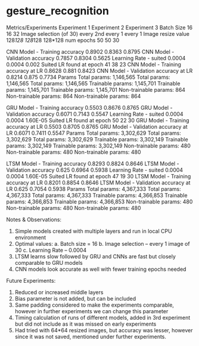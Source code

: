 # gesture_recognition
Metrics/Experiments	Experiment 1	Experiment 2	Experiment 3
Batch Size	16	16	32
Image selection (of 30)	every 2nd	every 1	every 1
Image resize value	128*128	128*128	128*128
num epochs	50	50	30
			
CNN Model - Training accuracy	0.8902	0.8363	0.8795
CNN Model - Validation accuracy	0.7857	0.8304	0.5625
Learning Rate - suited	0.0004	0.0004	0.002
Suited LR found at epoch	41	38	23
CNN Model - Training accuracy at LR 	0.8628	0.881	0.8423
CNN Model - Validation accuracy at LR 	0.8214	0.875	0.7734
Params	Total params: 1,146,565	Total params: 1,146,565	Total params: 1,146,565
	Trainable params: 1,145,701	Trainable params: 1,145,701	Trainable params: 1,145,701
	Non-trainable params: 864	Non-trainable params: 864	Non-trainable params: 864
			
GRU Model - Training accuracy	0.5503	0.8676	0.8765
GRU Model - Validation accuracy	0.6071	0.7143	0.5547
Learning Rate - suited	0.0004	0.0004	1.60E-05
Suited LR found at epoch	50	22	30
GRU Model - Training accuracy at LR 	0.5503	0.8705	0.8765
GRU Model - Validation accuracy at LR 	0.6071	0.7411	0.5547
Params	Total params: 3,302,629	Total params: 3,302,629	Total params: 3,302,629
	Trainable params: 3,302,149	Trainable params: 3,302,149	Trainable params: 3,302,149
	Non-trainable params: 480	Non-trainable params: 480	Non-trainable params: 480
			
LTSM Model - Training accuracy	0.8293	0.8824	0.8646
LTSM Model - Validation accuracy	0.625	0.6964	0.5938
Learning Rate - suited	0.0004	0.0004	1.60E-05
Suited LR found at epoch	47	19	30
LTSM Model - Training accuracy at LR 	0.8201	0.8854	0.8646
LTSM Model - Validation accuracy at LR 	0.625	0.7054	0.5938
Params	Total params: 4,367,333	Total params: 4,367,333	Total params: 4,367,333
	Trainable params: 4,366,853	Trainable params: 4,366,853	Trainable params: 4,366,853
	Non-trainable params: 480	Non-trainable params: 480	Non-trainable params: 480

Notes & Observations:
1)	Simple models created with multiple layers and run in local CPU environment
2)	Optimal values:
a.	Batch size = 16
b.	Image selection – every 1 image of 30
c.	Learning Rate – 0.0004
3)	LTSM learns slow followed by GRU and CNNs are fast but closely comparable to GRU models
4)	CNN models look accurate as well with fewer training epochs needed 



Future Experiments:
1)	Reduced or increased middle layers
2)	Bias parameter is not added, but can be included 
3)	Same padding considered to make the experiments comparable, however in further experiments we can change this parameter
4)	Timing calculation of runs of different models, added in 3rd experiment but did not include as it was missed on early experiments
5)	Had tried with 64*64 resized images, but accuracy was lesser, however since it was not saved, mentioned under further experiments.
